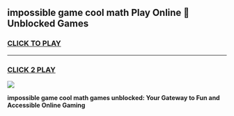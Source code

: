
## impossible game cool math Play Online 👋 Unblocked Games
<h3>
<a href="https://news.freeplayer.one?title=impossible_game_cool_math&ref=17CMG">CLICK TO PLAY</a></h3>
<hr>

<h3>
<a href="https://news.freeplayer.one?title=impossible_game_cool_math&ref=17CMG">CLICK 2 PLAY</a>
  
</h3>

<a href="https://news.freeplayer.one?title=impossible_game_cool_math&ref=17CMG/"><img src="https://clearcache.store/games.png"></a>


**impossible game cool math games unblocked: Your Gateway to Fun and Accessible Online Gaming**
